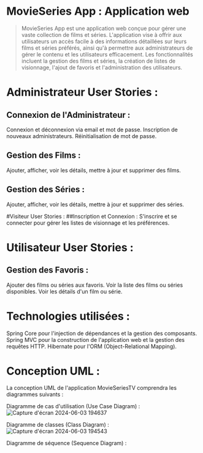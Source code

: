 # MovieSeries App : Application web

> MovieSeries App est une application web conçue pour gérer une vaste collection de films et séries. L'application vise à offrir aux utilisateurs un accès facile à des informations détaillées sur leurs films et séries préférés, ainsi qu'à permettre aux administrateurs de gérer le contenu et les utilisateurs efficacement. Les fonctionnalités incluent la gestion des films et séries, la création de listes de visionnage, l'ajout de favoris et l'administration des utilisateurs.

# Administrateur User Stories :

## Connexion de l'Administrateur :
Connexion et déconnexion via email et mot de passe.
Inscription de nouveaux administrateurs.
Réinitialisation de mot de passe.

## Gestion des Films :
Ajouter, afficher, voir les détails, mettre à jour et supprimer des films.

## Gestion des Séries :
Ajouter, afficher, voir les détails, mettre à jour et supprimer des séries.

#Visiteur User Stories :
##Inscription et Connexion :
S'inscrire et se connecter pour gérer les listes de visionnage et les préférences.

# Utilisateur User Stories :
## Gestion des Favoris :
Ajouter des films ou séries aux favoris.
Voir la liste des films ou séries disponibles.
Voir les détails d'un film ou série.

# Technologies utilisées :

Spring Core pour l'injection de dépendances et la gestion des composants.
Spring MVC pour la construction de l'application web et la gestion des requêtes HTTP.
Hibernate pour l'ORM (Object-Relational Mapping).

# Conception UML :

La conception UML de l'application MovieSeriesTV comprendra les diagrammes suivants :

Diagramme de cas d'utilisation (Use Case Diagram) :
![Capture d'écran 2024-06-03 194637](https://github.com/THSK4U/MovieSeries-App-Application-web/assets/157622490/353a7ab8-8b7a-40af-a4dc-8e2c4d2b78c7)

Diagramme de classes (Class Diagram) :
![Capture d'écran 2024-06-03 194543](https://github.com/THSK4U/MovieSeries-App-Application-web/assets/157622490/19a499b1-e4dc-40c7-ae76-412813e84e48)

Diagramme de séquence (Sequence Diagram) :





